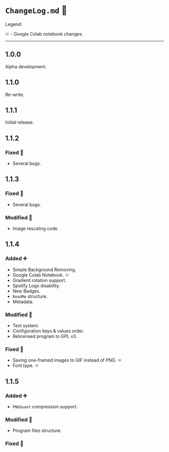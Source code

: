 # `ChangeLog.md` 📝

Legend:

♾️ - Google Colab notebook changes.

---

## 1.0.0
Alpha development.

## 1.1.0
Re-write.

## 1.1.1
Initial release.

## 1.1.2
### Fixed 📝
- Several bugs.

## 1.1.3
### Fixed 📝
- Several bugs.
### Modified 🔁
- Image rescaling code.

## 1.1.4
### Added ➕
- Simple Background Removing.
- Google Colab Notebook. ♾️
- Gradient rotation support.
- Spotify Logo disability.
- New Badges.
- `ReadMe` structure.
- Metadata.
### Modified 🔁
- Text system.
- Configuration keys & values order.
- Relicensed program to GPL v3.
### Fixed 📝
- Saving one-framed images to GIF instead of PNG. ♾️
- Font type. ♾️

## 1.1.5
### Added ➕
- `PNGQuant` compression support.
### Modified 🔁
- Program files structure.
### Fixed 📝